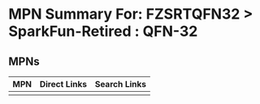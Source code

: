 



# MPN Summary For: FZSRTQFN32 > SparkFun-Retired : QFN-32

## MPNs
  

|MPN|Direct Links|Search Links|
| :--- | :--- | :--- |
||||
